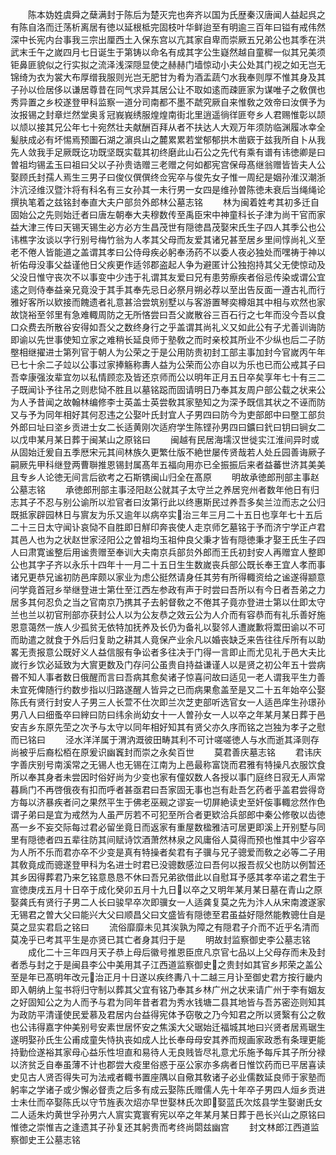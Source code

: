 <!-- { "loadSidebar": true } -->
　　陈本妫姓虞舜之蘖满封于陈后为楚灭完也奔齐以国为氏歴秦汉唐闻人益起呉之有陈自洛而迁荡析离居有徳以延根柢完固枝叶华鲜迨至有明逾三百年曰镒有戒伟然深中长宪内台事我三宗出厘西土入保东宫以亢其家自卑而崇厥五兄弟公也其季在洪武末壬午之嵗四月七日诞生于第铸以命名有成其字公生嶷然越自童穉一似其兄美须钜鼻匪貌似之行实拟之流泽浅深隠显使之赫赫门墙惊动小夫公处其门视之如无岂无锦绮为衣为裳大布厚缯我服则光岂无肥甘为肴为酒盂蔬勺水我奉则厚不惟其身及其子孙以俭居侈以谦居尊昔在同气求异其居公让不取如逺而疎匪家为谋唯子之敎僎也秀异置之乡校遂登甲科监察一道分司南都不墨不虣究厥自来惟敎之效帝曰汝僎予为汝报锡之封章烂然堂奥豸冠峩峩绣服煌煌南街北里逍遥徜徉匪夸乡人君赐惟彰以颉以颃以接其兄公年七十宛然壮夫献酬百拜从者不扶达人大观万年须防临渊履冰幸全髪肤成必有坏惕焉预圗石湖之濵呉山之麓累累若堂郁郁拱木凿窽于兹我所自卜从我先人敛我手足厥既讫功既坚既实载其初终磨此山石公之先代有乘有谱有讳徳卿是曰曽祖均锡孟玉曰祖曰父以子孙贵诰赠三老赠之何如都宪宫保母髙继翁赠皆皆夫人公娶顾氏封孺人焉生三男子曰俊仪僎僎终佥宪卒与俊先女子惟一周纪是姻孙淮汉潮浙汴沆泾维汉暨汴将有科名有三女孙其一未行男一女四是维孙曽陈徳未衰后当绳绳论撰执笔着之兹铭封奉直大夫户部贠外郎林公墓志铭
　　林为闽着姓考其初多迁自固始公之先则始迁者曰唐左朝奉大夫穆数传至禹臣宋中神童科长子津为尚干官而家益大津三传曰天锡天锡生必方必方生昌茂世有隠徳昌茂娶宋氏生子四人其季公也公讳樵字汝谈以字行别号梅竹翁为人孝其父母而友爱其诸兄甚至居乡里间惇尚礼义至老不倦人皆能道之盖谓其孝曰公侍母疾必躬奉汤药不以委人夜必独处而嘿祷于神以祈佑母没事父益谨他日父疾更作适邻郡盗起人争为避匿计公独抱持其父无使惊动及父没日惟守丧次不以事变中少违于礼谓其友爱曰兄有患劳瘵疾者俗忌传染或谓公宜逺之则侍奉益亲兄竟没于其手其奉先忌日必祭月朔必荐以至出告反面一遵古礼而行雅好客所以欵接而餽遗者礼意甚洽尝筑别墅以与客游置琴奕樽爼其中相与欢然也家故饶裕至邻里有急难輙周防之无所悋尝曰吾父嵗散谷三百石行之七年而没今吾以食口众费去所散谷安得如吾父之数终身行之乎盖谓其尚礼义又如此公有子尤善训诲防即谕以先世事使知立家之难稍长延良师于塾敎之而时亲校其所业不少纵也后二子防壂相继擢进士第列官于朝人为公荣之于是公用防贵初封工部主事加封今官嵗丙午年已七十余二子竝以公事过家捧觞称夀人益为公荣而公亦自以为乐也已而公戒其子曰吾幸康强汝辈宜勿以私情顾恋及皆还京师而公以明年正月五日卒矣享年七十有三二子既闻讣予往吊之则悲恸不胜且以墓铭跽而固请明日乃奉其友周户部公载之状来公为人予昔闻之故翰林编修李士英盖士英尝敎其家塾知之为深予既信其状之不诬而防又与予为同年相好其何忍违之公娶叶氏封宜人子男四曰防今为吏部郎中曰壂工部贠外郎曰址曰垐乡贡进士女二长适黄刚次适府学生陈铿孙男四曰鑛曰釴曰钥曰锏女二以戊申某月某日葬于闽某山之原铭曰
　　闽越有民居海壖汉世徙实江淮间异时或从固始迁爰自五季厯宋元其间林族久更繁仕版不絶世屡传贤哉若人处丘园善诲厥子嗣厥先甲科继登两曹聨推恩锡封属髙年五福向用亦已全振振后来者益蕃世济其美美且专乡人论徳无间言后欲考之石斯镌闽山归全在髙原
　　明故承徳郎刑部主事赵公墓志铭
　　承徳郎刑部主事泾阳赵公就其子太守兰之养居兖州者数年他日有归志其子不忍与别公谕所以涖官者曰汝第行此以终惠斯民过养吾多矣兰泣而志之公归既抵家辟园林日与賔友为乐又逾年以病卒实治三年三月二十五日也享年七十五后二十三日太守闻讣哀恸不自胜即日觧印奔丧使人走京师乞墓铭于予而济宁学正卢君其邑人也为之状赵世家泾阳公之曽祖均玉祖仲良父秉才皆有隠徳秉才娶王氏生子四人曰肃寛谧整后用谧贵赠至奉训大夫南京兵部贠外郎而王氏初封安人再赠宜人整即公也其字子齐以永乐十四年十一月二十五日生生数嵗丧兵部公既长奉王宜人孝而事诸兄更恭兄谧初防邑庠颇以家业为虑公挺然请身任其劳有所得輙资给之谧遂得颛意问学竟首冠乡举继登进士第仕至江西左参政有声于时尝曰吾所以有今日者吾弟之力居多其何忍负之当之官南京乃携其子去躬督敎之不倦其子竟亦登进士第以仕即太守兰也兰以初官刑部亦获封公人以为公友恭之效云公为人介而有容恭而有礼乐善好施恩意蔼然一族人少孤贫无依特加抚养及长仍为备礼以娶邻人遭嵗歉将鬻田谕以不可而助遣之就食于外后归复助之耕其人竟保产业余凡以婚丧缺乏来告往往斥所有以助畧无责报意公既好义人益信服有争讼者多往决于门得一言即止而尤见礼于邑大夫比嵗行乡饮必延致为大賔更数及门存问公虽贵自持益谦谨人以是贤之初公年五十尝病昬不知人事者数日俄醒而言曰吾病其愈矣诸子惊喜问故曰适见一老人谓我平生力善未宜死俾随行约数步指以归路遂醒人皆异之已而病果愈盖至是又二十五年始卒公娶陈氏有贤行封安人子男三人长萱不仕次即兰次芝吏部听选官女一人适邑庠生孙璟孙男八人曰细蚤卒曰縡曰防曰纬余尚幼女十一人曽孙女一人以卒之年某月某日葬于邑安吉乡东原先茔之次予与太守以同年相好知其有贤父亦久序而铭之岂独为孝子之慰而已铭曰
　　泾水洋洋属于渭汭溉彼田畴其利不可计嗟嗟徳人与水而逝其泽则存尚被乎后裔松栢在原爰识幽竁封而崇之永矣百世
　　莫君善庆墓志铭
　　君讳庆字善庆别号南溪常之无锡人也无锡在江南为上邑最称富饶而君雅有特操凡衣服饮食所以奉其身者未尝因时俗好尚为少变也家有僮奴数人各授以事门庭终日寂无人声常暮扄门不再啓俄夜有扣而呼者甚亟君曰吾家固无事也岂有赴吾乞药者乎盖君尝得竒方每以济暴疾者问之果然平生于佛老巫觋之谬妄一切屏絶读史至奸侫事輙忿然作色谓子弟曰是宜为戒然为人虽严厉若不可犯至所合者更欵洽兵部郎中秦公修敬以齿徳髙一乡不妄交际每过君必留坐竟日而返家有重屋数楹雅洁可居更即溪上开别墅与同里有隠徳者四五辈往防其间赋诗饮酒萧然林泉之风庸俗人莫得而预也惟其中少容卒为人所不乐而君亦卒不少变是真有特操者矣君有子骥与兄子骢爱而敎之必等二子用其敎竟成而骢遂登甲科为名进士时君已没骢数感泣曰吾何以报吾叔父也防以例暂还其乡因得葬君乃来乞铭意恳恳不休曰吾兄弟欲借此以自慰耳予感其孝卒诺之君生于宣徳庚戌五月十日卒于成化癸卯五月十九日以卒之又明年某月某日墓在青山之原娶龚氏有贤行子男二人长曰骏早卒次即骥女一人适龚复莫之先为汴人从宋南渡遂家无锡君之曽大父曰能兴大父曰顺昌父曰文盛皆有隠徳至君虽益好隠然能教骢仕自是莫之显实君启之铭曰
　　流俗靡靡未见其涘孰为障之有隠君子介而不近乎名清而莫凂乎已考其平生是亦贤已其亡者身其归于是
　　明故封监察御史李公墓志铭
　　成化二十三年四月天子恭上母后徽号推恩臣庶凡京官七品以上父母存而未及封者悉与封之于是闽县李公中美用其子江西道监察御史之贵封如其官乡邦荣之盖公至是年已髙明年改元治正月十日遂以疾终夀八十二越三月讣至御史君方按行畿内即入朝纳上玺书将归守制以葬其父宜有铭乃奉其乡林广州之状来请广州于李有姻友之好固知公之为人而予与君为同年昔者君为秀水钱塘二县其地皆与吾苏密迩则知其为政防平清谨使民爱慕及君居内台益得宪体予窃敬之乃今知君之所以贤繄有公之敎也公讳得嘉字仲美别号安素世居怀安之焦溪大父琚始迁福城其地曰兴贤者居焉琚生遂明娶孙氏生公甫成童失恃执丧如成人比长奉母母安其养而规画家政悉有条理更能持勤俭遂裕其家母心益乐性坦直和易待人无良贱皆尽礼意尤乐施予每斥其子所分禄以济贫乏自奉虽薄不计也郡尝大疫里俗惑于巫公家亦多病者日惟饮药而已平居喜读史见古人贤否得失可为法戒者輙书置座隅以自儆其敎诸子必业儒数延良师于家塾而躬率之学诸子或少懈必督责之后多有成云娶陈氏赠儒人先十年卒子男四人烜乡贡进士未仕而卒娶陈氏以守节旌表次炤亦早世娶林氏次即娶蓝氏次炫县学生娶谢氏女二人适朱灼黄世孚孙男六人賔实寛寰宥宪以卒之年某月某日葬于邑长兴山之原铭曰惟徳之崇惟吉之逢遗其子孙复还其躬贵而考终尚閟兹幽宫
　　封文林郎江西道监察御史王公墓志铭
